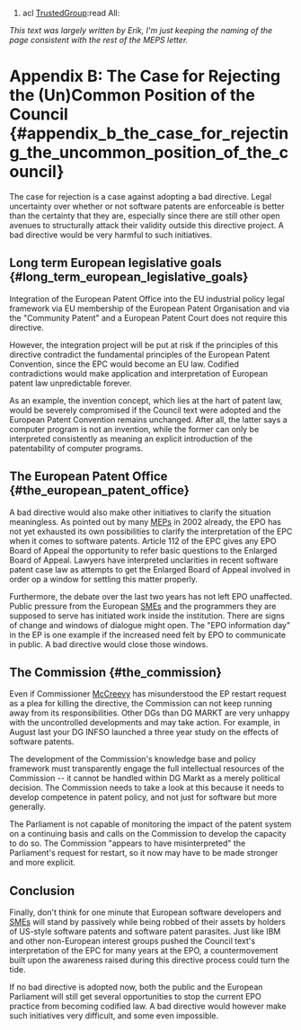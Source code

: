 1.  acl [TrustedGroup](TrustedGroup "wikilink"):read All:

*This text was largely written by Erik, I\'m just keeping the naming of
the page consistent with the rest of the MEPS letter.*

# Appendix B: The Case for Rejecting the (Un)Common Position of the Council {#appendix_b_the_case_for_rejecting_the_uncommon_position_of_the_council}

The case for rejection is a case against adopting a bad directive. Legal
uncertainty over whether or not software patents are enforceable is
better than the certainty that they are, especially since there are
still other open avenues to structurally attack their validity outside
this directive project. A bad directive would be very harmful to such
initiatives.

## Long term European legislative goals {#long_term_european_legislative_goals}

Integration of the European Patent Office into the EU industrial policy
legal framework via EU membership of the European Patent Organisation
and via the \"Community Patent\" and a European Patent Court does not
require this directive.

However, the integration project will be put at risk if the principles
of this directive contradict the fundamental principles of the European
Patent Convention, since the EPC would become an EU law. Codified
contradictions would make application and interpretation of European
patent law unpredictable forever.

As an example, the invention concept, which lies at the hart of patent
law, would be severely compromised if the Council text were adopted and
the European Patent Convention remains unchanged. After all, the latter
says a computer program is not an invention, while the former can only
be interpreted consistently as meaning an explicit introduction of the
patentability of computer programs.

## The European Patent Office {#the_european_patent_office}

A bad directive would also make other initiatives to clarify the
situation meaningless. As pointed out by many [MEPs](MEPs "wikilink") in
2002 already, the EPO has not yet exhausted its own possibilities to
clarify the interpretation of the EPC when it comes to software patents.
Article 112 of the EPC gives any EPO Board of Appeal the opportunity to
refer basic questions to the Enlarged Board of Appeal. Lawyers have
interpreted unclarities in recent software patent case law as attempts
to get the Enlarged Board of Appeal involved in order op a window for
settling this matter properly.

Furthermore, the debate over the last two years has not left EPO
unaffected. Public pressure from the European [SMEs](SMEs "wikilink")
and the programmers they are supposed to serve has initiated work inside
the institution. There are signs of change and windows of dialogue might
open. The \"EPO information day\" in the EP is one example if the
increased need felt by EPO to communicate in public. A bad directive
would close those windows.

## The Commission {#the_commission}

Even if Commissioner [McCreevy](McCreevy "wikilink") has misunderstood
the EP restart request as a plea for killing the directive, the
Commission can not keep running away from its responsibilities. Other
DGs than DG MARKT are very unhappy with the uncontrolled developments
and may take action. For example, in August last your DG INFSO launched
a three year study on the effects of software patents.

The development of the Commission\'s knowledge base and policy framework
must transparently engage the full intellectual resources of the
Commission \-- it cannot be handled within DG Markt as a merely
political decision. The Commission needs to take a look at this because
it needs to develop competence in patent policy, and not just for
software but more generally.

The Parliament is not capable of monitoring the impact of the patent
system on a continuing basis and calls on the Commission to develop the
capacity to do so. The Commission \"appears to have misinterpreted\" the
Parliament\'s request for restart, so it now may have to be made
stronger and more explicit.

## Conclusion

Finally, don\'t think for one minute that European software developers
and [SMEs](SMEs "wikilink") will stand by passively while being robbed
of their assets by holders of US-style software patents and software
patent parasites. Just like IBM and other non-European interest groups
pushed the Council text\'s interpretation of the EPC for many years at
the EPO, a countermovement built upon the awareness raised during this
directive process could turn the tide.

If no bad directive is adopted now, both the public and the European
Parliament will still get several opportunities to stop the current EPO
practice from becoming codified law. A bad directive would however make
such initiatives very difficult, and some even impossible.
